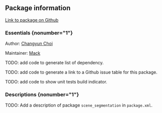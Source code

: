 <div id='scene_segmentation-autogenerated' markdown='1'>


<!-- do not edit this file, autogenerated -->

## Package information 

[Link to package on Github](github:org=duckietown,repo=Software,path=99-attic/scene_segmentation,branch=andrea-config)

### Essentials {nonumber="1"}

Author: [Changyun Choi](mailto:cchoi@csail.mit.edu)

Maintainer: [Mack](mailto:mack@duckietown.org)

TODO: add code to generate list of dependency.

TODO: add code to generate a link to a Github issue table for this package.

TODO: add code to show unit tests build indicator.

### Descriptions {nonumber="1"}

TODO: Add a description of package `scene_segmentation` in `package.xml`.



</div>

